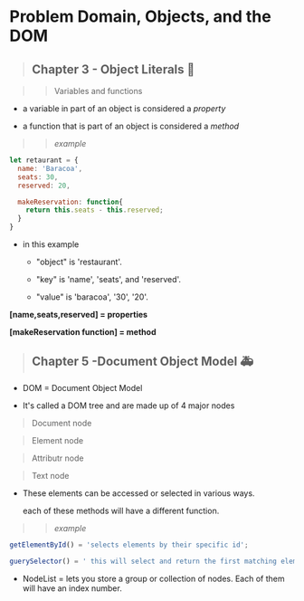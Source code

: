 # **Problem Domain, Objects, and the DOM**

> ## Chapter 3 - Object Literals :rocket:

>> Variables and functions

- a variable in part of an object is considered a *property*
 
- a function that is part of an object is considered a *method*

>> *example*

```js
let retaurant = {
  name: 'Baracoa',
  seats: 30,
  reserved: 20,

  makeReservation: function{
    return this.seats - this.reserved;
  }
}
```

- in this example 

  + "object" is 'restaurant'.

  + "key" is 'name', 'seats', and 'reserved'.

  +  "value" is 'baracoa', '30', '20'.

**[name,seats,reserved] = properties**

**[makeReservation function] = method**

> ## Chapter 5 -Document Object Model :ambulance:

- DOM = Document Object Model

- It's called a DOM tree and are made up of 4 major nodes

> Document node

> Element node

> Attributr node

> Text node

- These elements can be accessed or selected in various ways.

  each of these methods will have a different function.

>> *example*

```js
getElementById() = 'selects elements by their specific id';

guerySelector() = ' this will select and return the first matching element by using a CSS selector';
```

- NodeList = lets you store a group or collection of nodes. Each of them will have an index number.


